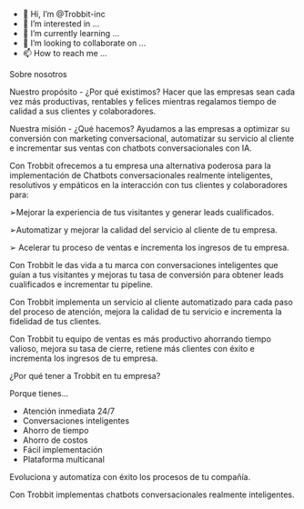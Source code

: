 - 👋 Hi, I’m @Trobbit-inc
- 👀 I’m interested in ...
- 🌱 I’m currently learning ...
- 💞️ I’m looking to collaborate on ...
- 📫 How to reach me ...

<!---
Trobbit-inc/Trobbit-inc is a ✨ special ✨ repository because its `README.md` (this file) appears on your GitHub profile.
You can click the Preview link to take a look at your changes.
--->

Sobre nosotros

Nuestro propósito - ¿Por qué existimos?
Hacer que las empresas sean cada vez más productivas, rentables y felices mientras regalamos tiempo de calidad a sus clientes y colaboradores.

Nuestra misión - ¿Qué hacemos?
Ayudamos a las empresas a optimizar su conversión con marketing conversacional, automatizar su servicio al cliente e incrementar sus ventas con chatbots conversacionales con IA.

Con Trobbit ofrecemos a tu empresa una alternativa poderosa para la implementación de Chatbots conversacionales realmente inteligentes, resolutivos y empáticos en la interacción con tus clientes y colaboradores
para:

➢Mejorar la experiencia de tus visitantes y generar leads cualificados.

➢Automatizar y mejorar la calidad del servicio al cliente de tu empresa.

➢ Acelerar tu proceso de ventas e incrementa los ingresos de tu empresa.

Con Trobbit le das vida a tu marca con conversaciones inteligentes que guían a tus visitantes y mejoras tu tasa de conversión para obtener leads cualificados e incrementar tu pipeline.

Con Trobbit implementa un servicio al cliente automatizado para cada paso del proceso de atención, mejora la calidad de tu servicio e incrementa la fidelidad de tus clientes.

Con Trobbit tu equipo de ventas es más productivo ahorrando tiempo valioso, mejora su tasa de cierre, retiene más clientes con éxito e incrementa los ingresos de tu empresa.

¿Por qué tener a Trobbit en tu empresa?

Porque tienes...

- Atención inmediata 24/7
- Conversaciones inteligentes
- Ahorro de tiempo
- Ahorro de costos
- Fácil implementación
- Plataforma multicanal

Evoluciona y automatiza con éxito los procesos de tu compañía.

Con Trobbit implementas chatbots conversacionales realmente inteligentes.
